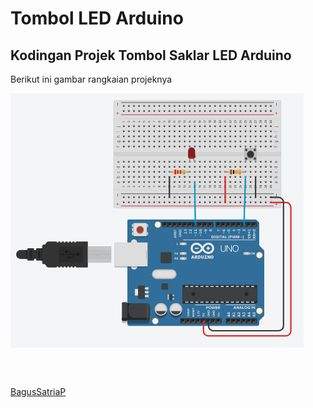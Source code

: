 # Tombol LED Arduino

<h2>Kodingan Projek Tombol Saklar LED Arduino</h3>


<p>Berikut ini gambar rangkaian projeknya</p>

<p align="left">
<img align="center" src="https://github.com/bagussp99/Arduino/blob/main/arduino%20btn%20led.png" alt="rangkaian projek tombol"/>
</p>

<br>
<br>

[BagusSatriaP](https://github.com/bagussp99)
